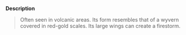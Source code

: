 **Description**
> Often seen in volcanic areas. Its form resembles that of a wyvern covered in red-gold scales. Its large wings can create a firestorm.